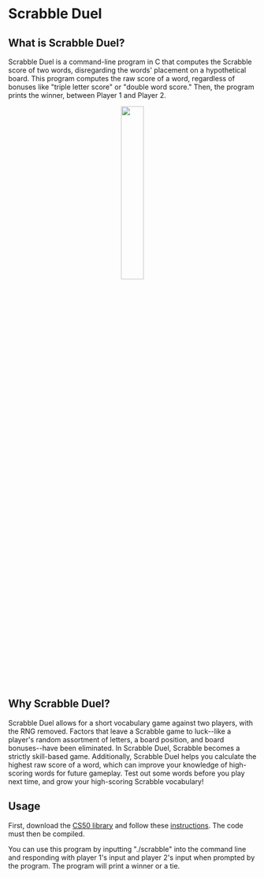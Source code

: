 # Scrabble Duel

## What is Scrabble Duel?
Scrabble Duel is a command-line program in C that computes the Scrabble score of two words, disregarding the words' placement on a hypothetical board. This program computes the raw score of a word, regardless of bonuses like "triple letter score" or "double word score." Then, the program prints the winner, between Player 1 and Player 2.

<div align="center">

<img src="https://github.com/madison-nicole/scrabble-duel/blob/main/Scrabble-Duel.GIF" width="30%" height="30%" />

</div>

## Why Scrabble Duel?
Scrabble Duel allows for a short vocabulary game against two players, with the RNG removed. Factors that leave a Scrabble game to luck--like a player's random assortment of letters, a board position, and board bonuses--have been eliminated. In Scrabble Duel, Scrabble becomes a strictly skill-based game. Additionally, Scrabble Duel helps you calculate the highest raw score of a word, which can improve your knowledge of high-scoring words for future gameplay. Test out some words before you play next time, and grow your high-scoring Scrabble vocabulary!

## Usage
First, download the [CS50 library](https://github.com/cs50/libcs50/releases) and follow these [instructions](https://github.com/m-saylor/libcs50). The code must then be compiled.

You can use this program by inputting "./scrabble" into the command line and responding with player 1's input and player 2's input when prompted by the program. The program will print a winner or a tie.
